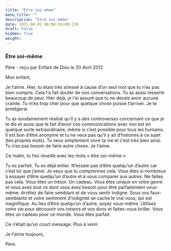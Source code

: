 ```yaml
---
title: "Être soi-même"
menu_title: ""
description: "Être soi-même"
date: 2022-06-01 06:00:01+00:239
draft: False
hidden: True
weight:
---
```

### Être soi-même

Père - reçu par Enfant de Dieu le 20 Avril 2012


Mon enfant,

Je t’aime. Hier, tu étais très stressé à cause d’un seul mot que tu n’as pas bien compris. Cela t’a fait douter de nos conversations. Tu as aussi ressenti beaucoup de peur. Hier déjà, je t’ai assuré que tu ne devais avoir aucune crainte. Tu m’es trop cher pour que quelque chose puisse t’arriver. Je te protégerai.

Tu as soudainement réalisé qu’il y a des controverses concernant ce que je te dis et aussi que le fait d’avoir ces communications avec moi est en quelque sorte extraordinaire, même si c’est possible pour tous les humains. Il est bon d’être anonyme et tu ne veux pas qu’il y ait d’histoires à ce sujet (tes propres mots). Tu veux simplement vivre ta vie et c’est très bien ainsi. Tu n’as pas besoin de faire autre chose. Je t’aime.

Ce matin, tu t’es réveillé avec les mots « être soi-même ».

Tu es parfait. Tu es déjà entier. N’essaie pas d’être quelqu’un d’autre car c’est toi que j’aime. Je veux que tu comprennes cela. Vous êtes si nombreux à essayer d’être quelqu’un d’autre et à vous comparer aux autres. Ne faites pas cela. Vous êtes un trésor. Un cadeau. Vous êtes unique en votre genre et vous avez tout ce dont vous avez besoin pour être parfaitement vous-même. Arrêtez de faire semblant et de vous sentir indigne. Sous vos faux-semblants et votre sentiment d’indignité se cache le vrai vous, qui est magnifique. Au lieu d’être quelqu’un d’autre, soyez vous-même. Utilisez votre vie pour découvrir vos trésors et vos dons et faites-vous briller. Vous êtes un cadeau pour ce monde. Vous êtes parfait.

Ce n’était qu’un court message. Plus à venir.

Je t’aime toujours,

Père.



